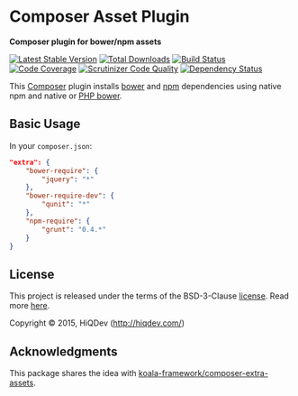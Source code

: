 Composer Asset Plugin
=====================

**Composer plugin for bower/npm assets**

[![Latest Stable Version](https://poser.pugx.org/hiqdev/composer-asset-plugin/v/stable)](https://packagist.org/packages/hiqdev/composer-asset-plugin)
[![Total Downloads](https://poser.pugx.org/hiqdev/composer-asset-plugin/downloads)](https://packagist.org/packages/hiqdev/composer-asset-plugin)
[![Build Status](https://img.shields.io/travis/hiqdev/composer-asset-plugin.svg)](https://travis-ci.org/hiqdev/composer-asset-plugin)
[![Code Coverage](https://scrutinizer-ci.com/g/hiqdev/composer-asset-plugin/badges/coverage.png?b=master)](https://scrutinizer-ci.com/g/hiqdev/composer-asset-plugin/?branch=master)
[![Scrutinizer Code Quality](https://scrutinizer-ci.com/g/hiqdev/composer-asset-plugin/badges/quality-score.png?b=master)](https://scrutinizer-ci.com/g/hiqdev/composer-asset-plugin/?branch=master)
[![Dependency Status](https://www.versioneye.com/php/hiqdev:composer-asset-plugin/dev-master/badge.svg)](https://www.versioneye.com/php/hiqdev:composer-asset-plugin/dev-master)

This [Composer](https://getcomposer.org/) plugin installs [bower](http://bower.io/)
and [npm](https://npmjs.com/) dependencies using native npm and native or
[PHP bower](http://bowerphp.org/).

## Basic Usage

In your `composer.json`:

```json
"extra": {
    "bower-require": {
        "jquery": "*"
    },
    "bower-require-dev": {
        "qunit": "*"
    },
    "npm-require": {
        "grunt": "0.4.*"
    }
}
```

## License

This project is released under the terms of the BSD-3-Clause [license](LICENSE).
Read more [here](http://choosealicense.com/licenses/bsd-3-clause).

Copyright © 2015, HiQDev (http://hiqdev.com/)

## Acknowledgments

This package shares the idea with [koala-framework/composer-extra-assets](https://github.com/koala-framework/composer-extra-assets).
